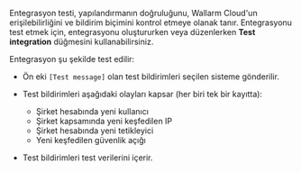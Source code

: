 Entegrasyon testi, yapılandırmanın doğruluğunu, Wallarm Cloud'un erişilebilirliğini ve bildirim biçimini kontrol etmeye olanak tanır. Entegrasyonu test etmek için, entegrasyonu oluştururken veya düzenlerken **Test integration** düğmesini kullanabilirsiniz.

Entegrasyon şu şekilde test edilir:

* Ön eki `[Test message]` olan test bildirimleri seçilen sisteme gönderilir.
* Test bildirimleri aşağıdaki olayları kapsar (her biri tek bir kayıtta):

    * Şirket hesabında yeni kullanıcı
    * Şirket kapsamında yeni keşfedilen IP
    * Şirket hesabında yeni tetikleyici
    * Yeni keşfedilen güvenlik açığı
* Test bildirimleri test verilerini içerir.